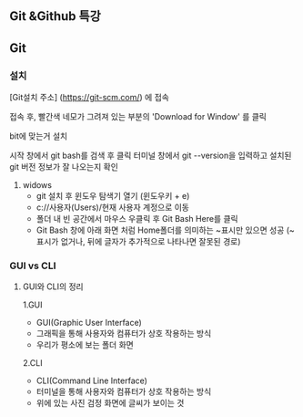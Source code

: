 ## Git &Github 특강

## Git

### 설치

[Git설치 주소] (https://git-scm.com/) 에 접속

접속 후, 빨간색 네모가 그려져 있는 부분의 'Download for Window' 를 클릭

bit에 맞는거 설치

시작 창에서 git bash를 검색 후 클릭 터미널 창에서 git --version을 입력하고 설치된 git 버전 정보가 잘 나오는지 확인

1. widows
   - git 설치 후 윈도우 탐색기 열기 (윈도우키 + e)
   - c://사용자(Users)/현재 사용자 계정으로 이동
   - 폴더 내 빈 공간에서 마우스 우클릭 후 Git Bash Here를 클릭
   - Git Bash 창에 아래 화면 처럼 Home폴더를 의미하는 ~표시만 있으면 성공 (~표시가 없거나, 뒤에 글자가 추가적으로 나타나면 잘못된 경로)

### GUI vs CLI

1. GUI와 CLI의 정리

   1.GUI

   - GUI(Graphic User Interface)
   - 그래픽을 통해 사용자와 컴퓨터가 상호 작용하는 방식
   - 우리가 평소에 보는 폴더 화면

   2.CLI

   - CLI(Command Line Interface)
   - 터미널을 통해 사용자와 컴퓨터가 상호 작용하는 방식
   - 위에 있는 사진 검정 화면에 글씨가 보이는 것